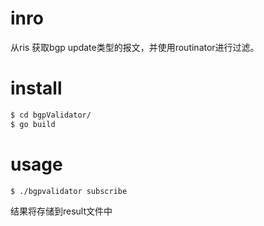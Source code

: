 # inro

从ris 获取bgp update类型的报文，并使用routinator进行过滤。

# install 

```bash
$ cd bgpValidator/
$ go build
```

# usage

```bash
$ ./bgpvalidator subscribe
```
结果将存储到result文件中